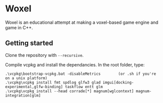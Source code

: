 # Woxel
Woxel is an educational attempt at making a voxel-based game engine and game in C++.

## Getting started

Clone the repository with `--recursive`.

Compile vcpkg and install the dependancies. In the root folder, type:
```
.\vcpkg\bootstrap-vcpkg.bat -disableMetrics        (or .sh if you're on a unix platform)
.\vcpkg\vcpkg install fmt spdlog glfw3 glad imgui[docking-experimental,glfw-binding] taskflow entt glm
.\vcpkg\vcpkg install --head corrade[*] magnum[wglcontext] magnum-integration[glm]
```

